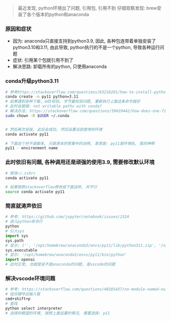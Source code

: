 > 最近发现, python环境出了问题, 引用包, 引用不到
> 仔细观察发现: brew安装了各个版本的python和anaconda

### 原因和症状

- 因为: anaconda只直接支持到python3.9, 因此, 各种包连带着单独安装了python3.10和3.11, 由此导致, python执行的不是一个python, 导致各种运行问题
- 症状: 引用某个包就引用不到了
- 解决思路: 卸载所有的python, 只使用anaconda

### conda升级python3.11

```sh
# 参考https://stackoverflow.com/questions/63216201/how-to-install-python-with-conda
conda create -n py11 python=3.11
# 如果遇到各种下载, md5校验, 字节量校验问题, 重新执行上面这条命令就好
# 此时会报错: not writable paths with conda?
# 解决办法: https://stackoverflow.com/questions/59619442/how-does-one-fix-the-issue-of-not-writable-paths-with-conda
sudo chown -R $USER ~/.conda


# 然后再次安装, 此后会成功, 然后设置当前使用的环境
conda activate py11

# 下面这个并不是脚本, 只是原本的答案中的说明, 意思是: py11是环境名, 我的神啊
py11 - environment name
```

### 此时依旧有问题, 各种调用还是顽强的使用3.9, 需要修改默认环境

```sh
# 修改~/.zshrc
conda activate py11

# 如果按照stackoverflow修改成下面这样, 并不行
source conda activate py11
```

### 简直就涛声依旧

```python
# 参考: https://github.com/jupyter/notebook/issues/1524
# 进入python命令行
python
# 引入sys
import sys
sys.path
# 显示: ['', '/opt/homebrew/anaconda3/envs/py11/lib/python311.zip', '/opt/homebrew/anaconda3/envs/py11/lib/python3.11', '/opt/homebrew/anaconda3/envs/py11/lib/python3.11/lib-dynload', '/opt/homebrew/anaconda3/envs/py11/lib/python3.11/site-packages']
sys.executable
# 显示: '/opt/homebrew/anaconda3/envs/py11/bin/python'
import openai
# 此时正常, 也就是说不是anaconda的问题, 是vscode的问题
```

### 解决vscode环境问题

```sh
# 参考: https://stackoverflow.com/questions/40185437/no-module-named-numpy-visual-studio-code
# 组合键呼出输入框
cmd+shift+p
# 查找
python select interpreter
# 选择你期望的环境, 按照上面设置的情况, 需要选择: p11
```



